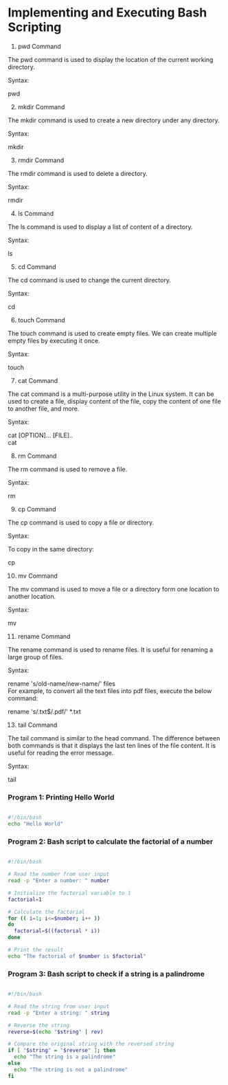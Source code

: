 # Implementing and Executing Bash Scripting

1. pwd Command

The pwd command is used to display the location of the current working directory.

Syntax:

pwd  

2. mkdir Command

The mkdir command is used to create a new directory under any directory.

Syntax:

mkdir <directory name>  

3. rmdir Command

The rmdir command is used to delete a directory.

Syntax:

rmdir <directory name>  

4. ls Command

The ls command is used to display a list of content of a directory.

Syntax:

ls  

5. cd Command

The cd command is used to change the current directory.

Syntax:

cd <directory name>  

6. touch Command

The touch command is used to create empty files. We can create multiple empty files by executing it once.

Syntax:

touch <file name>  

7. cat Command

The cat command is a multi-purpose utility in the Linux system. It can be used to create a file, display content of the file, copy the content of one file to another file, and more.

Syntax:

cat [OPTION]... [FILE]..  
cat <file name>  

8. rm Command

The rm command is used to remove a file.

Syntax:

rm <file name>

9. cp Command

The cp command is used to copy a file or directory.

Syntax:

To copy in the same directory:

cp <existing file name> <new file name>  

10. mv Command

The mv command is used to move a file or a directory form one location to another location.

Syntax:

mv <file name> <directory path> 

11. rename Command

The rename command is used to rename files. It is useful for renaming a large group of files.

Syntax:

rename 's/old-name/new-name/' files  
For example, to convert all the text files into pdf files, execute the below command:

rename 's/\.txt$/\.pdf/' *.txt  

13. tail Command

The tail command is similar to the head command. The difference between both commands is that it displays the last ten lines of the file content. It is useful for reading the error message.

Syntax:

tail <file name>  

### Program 1: Printing Hello World

```bash

#!/bin/bash
echo "Hello World"

```

### Program 2: Bash script to calculate the factorial of a number

```bash

#!/bin/bash

# Read the number from user input
read -p "Enter a number: " number

# Initialize the factorial variable to 1
factorial=1

# Calculate the factorial
for (( i=1; i<=$number; i++ ))
do
  factorial=$((factorial * i))
done

# Print the result
echo "The factorial of $number is $factorial"

```

### Program 3: Bash script to check if a string is a palindrome

```bash

#!/bin/bash

# Read the string from user input
read -p "Enter a string: " string

# Reverse the string
reverse=$(echo "$string" | rev)

# Compare the original string with the reversed string
if [ "$string" = "$reverse" ]; then
  echo "The string is a palindrome"
else
  echo "The string is not a palindrome"
fi

```

